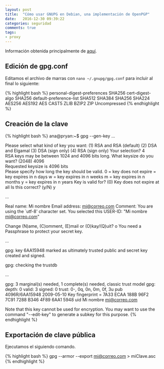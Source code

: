 ```yaml
---
layout: post
title:  "Cómo usar GNUPG en Debian, una implementación de OpenPGP"
date:   2016-12-30 09:39:22
categories: seguridad
comments: true
tags:
- proxy
---
```


Información obtenida principalmente de [aquí](https://ekaia.org/blog/2009/05/10/creating-new-gpgkey/).

Edición de gpg.conf
-------------------

Editamos el archivo de marras con `nano ~/.gnupg/gpg.conf` para incluir al final lo siguiente:

{% highlight bash %}
personal-digest-preferences SHA256
cert-digest-algo SHA256
default-preference-list SHA512 SHA384 SHA256 SHA224 AES256 AES192 AES CAST5 ZLIB BZIP2 ZIP Uncompressed
{% endhighlight %}

Creación de la clave
--------------------

{% highlight bash %}
ana@pryan:~$ gpg --gen-key
 ...

Please select what kind of key you want:
   (1) RSA and RSA (default)
   (2) DSA and Elgamal
   (3) DSA (sign only)
   (4) RSA (sign only)
Your selection? 4                       
RSA keys may be between 1024 and 4096 bits long.
What keysize do you want? (2048) 4096           
Requested keysize is 4096 bits                  
Please specify how long the key should be valid.
         0 = key does not expire
        = key expires in n days
      w = key expires in n weeks
      m = key expires in n months
      y = key expires in n years
Key is valid for? (0)
Key does not expire at all
Is this correct? (y/N) y

 ...

Real name: Mi nombre
Email address: mi@correo.com
Comment:
You are using the `utf-8' character set.
You selected this USER-ID:
    "Mi nombre <mi@correo.com>"

Change (N)ame, (C)omment, (E)mail or (O)kay/(Q)uit? o
You need a Passphrase to protect your secret key.

 ...

gpg: key 6AA15948 marked as ultimately trusted
public and secret key created and signed.

gpg: checking the trustdb

 ...

gpg: 3 marginal(s) needed, 1 complete(s) needed, classic trust model
gpg: depth: 0  valid:   3  signed:   0  trust: 0-, 0q, 0n, 0m, 0f, 3u
pub   4096R/6AA15948 2009-05-10
      Key fingerprint = 7A33 ECAA 188B 96F2 7C91  7288 B346 4F89 6AA1 5948
uid                  Mi nombre <mi@correo.com>

Note that this key cannot be used for encryption.  You may want to use
the command "--edit-key" to generate a subkey for this purpose.
{% endhighlight %}

Exportación de clave pública
----------------------------

Ejecutamos el siguiendo comando.

{% highlight bash %}
gpg --armor --export mi@correo.com > miClave.asc
{% endhighlight %}
